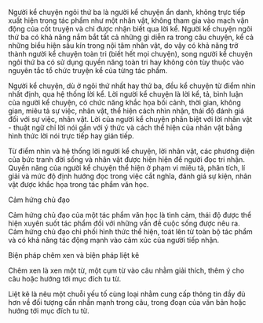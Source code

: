 Người kể chuyện ngôi thứ ba là người kể chuyện ẩn danh, không trực tiếp xuất hiện trong tác phẩm như một nhân vật, không tham gia vào mạch vận động của cốt truyện và chỉ được nhận biết qua lời kể. Người kể chuyện ngôi thứ ba có khả năng nắm bắt tất cả những gì diễn ra trong câu chuyện, kể cả những biểu hiện sâu kín trong nội tâm nhân vật, do vậy có khả năng trở thành người kể chuyện toàn tri (biết hết mọi chuyện), song người kể chuyện ngôi thứ ba có sử dụng quyền năng toàn tri hay không còn tùy thuộc vào nguyên tắc tổ chức truyện kể của từng tác phẩm.

Người kể chuyện, dù ở ngôi thứ nhất hay thứ ba, đều kể chuyện từ điểm nhìn nhất định, qua hệ thống lời kể. Lời người kể chuyện là lời kể, tả, bình luận của người kể chuyện, có chức năng khắc họa bối cảnh, thời gian, không gian, miêu tả sự việc, nhân vật, thể hiện cách nhìn nhận, thái độ đánh giá đối với sự việc, nhân vật. Lời của người kể chuyện phân biệt với lời nhân vật - thuật ngữ chỉ lời nói gắn với ý thức và cách thể hiện của nhân vật bằng hình thức lời nói trực tiếp hay gián tiếp.

Từ điểm nhìn và hệ thống lời người kể chuyện, lời nhân vật, các phương diện của bức tranh đời sống và nhân vật được hiện hiện để người đọc tri nhận. Quyền năng của người kể chuyện thể hiện ở phạm vi miêu tả, phân tích, lí giải và mức độ định hướng đọc trong việc cắt nghĩa, đánh giá sự kiện, nhân vật được khắc họa trong tác phẩm văn học.

Cảm hứng chủ đạo

Cảm hứng chủ đạo của một tác phẩm văn học là tình cảm, thái độ được thể hiện xuyên suốt tác phẩm đối với những vấn đề cuộc sống được nêu ra. Cảm hứng chủ đạo chi phối hình thức thể hiện, toát lên từ toàn bộ tác phẩm và có khả năng tác động mạnh vào cảm xúc của người tiếp nhận.

Biện pháp chêm xen và biện pháp liệt kê

Chêm xen là xen một từ, một cụm từ vào câu nhằm giải thích, thêm ý cho câu hoặc hướng tới mục đích tu từ.

Liệt kê là nêu một chuỗi yếu tố cùng loại nhằm cung cấp thông tin đầy đủ hơn về đối tượng cần nhấn mạnh trong câu, trong đoạn của văn bản hoặc hướng tới mục đích tu từ.